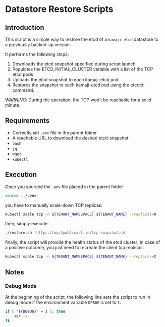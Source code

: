 # Datastore Restore Scripts

## Introduction
This script is a simple way to restore the etcd of a `kamaji-etcd` datastore to a previously backed-up version.

It performs the following steps:

1. Downloads the etcd snapshot specified during script launch
2. Populates the ETCD_INITIAL_CLUSTER variable with a list of the TCP etcd pods
3. Uploads the etcd snapshot to each kamaji-etcd pod
4. Restores the snapshot to each kamaji-etcd pod using the etcdctl command.

*WARNING*:
During the operation, the TCP won't be reachable for a solid minute

## Requirements

- Correctly set `.env` file in the parent folder
- A reachable URL to download the desired etcd-snapshot
- `bash`
- `jq`
- `wget`
- `kubectl`

## Execution

Once you sourced the `.env` file placed in the parent folder

```bash
source ../.env
```

you have to manually scale-down TCP replicas:

```bash
kubectl scale tcp -n ${TENANT_NAMESPACE} ${TENANT_NAME} --replicas=0
```

then, simply execute:

```bash
./restore.sh 'https://mys3publicurl.io/tcp-snapshot.db'
```

finally, the script will provide the health status of the etcd cluster;
in case of a positive outcome, you just need to recreate the client tcp replicas:

```bash
kubectl scale tcp -n ${TENANT_NAMESPACE} ${TENANT_NAME} --replicas=X
```

## Notes

### Debug Mode

At the beginning of the script, the following line sets the script to run in debug mode if the environment variable `DEBUG` is set to `1`:

``` bash
if [ "${DEBUG}" = 1 ]; then
    set -x
fi
```
